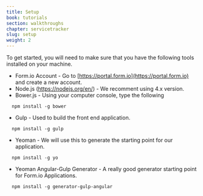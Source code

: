 ```yaml
---
title: Setup
book: tutorials
section: walkthroughs
chapter: servicetracker
slug: setup
weight: 2
---
```

To get started, you will need to make sure that you have the following tools installed on your machine.

 - Form.io Account - Go to [https://portal.form.io](https://portal.form.io) and create a new account.
 - Node.js (https://nodejs.org/en/) - We recomment using 4.x version.
 - Bower.js - Using your computer console, type the following

```
  npm install -g bower
```
 - Gulp - Used to build the front end application.

```
  npm install -g gulp
```
 - Yeoman - We will use this to generate the starting point for our application.

```
  npm install -g yo
```
 - Yeoman Angular-Gulp Generator - A really good generator starting point for Form.io Applications.

```
  npm install -g generator-gulp-angular
```
